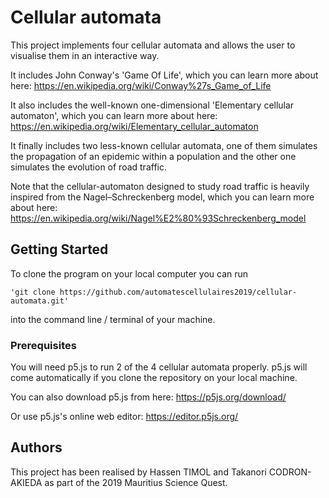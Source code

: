 # Cellular automata

This project implements four cellular automata and allows the user to visualise them in an interactive way.

It includes John Conway's 'Game Of Life', which you can learn more about here: https://en.wikipedia.org/wiki/Conway%27s_Game_of_Life

It also includes the well-known one-dimensional 'Elementary cellular automaton', which you can learn more about here: https://en.wikipedia.org/wiki/Elementary_cellular_automaton


It finally includes two less-known cellular automata, one of them simulates the propagation of an epidemic within a population and the other one simulates the evolution of road traffic.

Note that the cellular-automaton designed to study road traffic is heavily inspired from the Nagel–Schreckenberg model, which you can learn more about here: https://en.wikipedia.org/wiki/Nagel%E2%80%93Schreckenberg_model

## Getting Started

To clone the program on your local computer you can run 
```
'git clone https://github.com/automatescellulaires2019/cellular-automata.git'
```
into the command line / terminal of your machine.

### Prerequisites

You will need p5.js to run 2 of the 4 cellular automata properly.
p5.js will come automatically if you clone the repository on your local machine.

You can also download p5.js from here: https://p5js.org/download/

Or use p5.js's online web editor: https://editor.p5js.org/

## Authors

This project has been realised by Hassen TIMOL and Takanori CODRON-AKIEDA as part of the 2019 Mauritius Science Quest.

